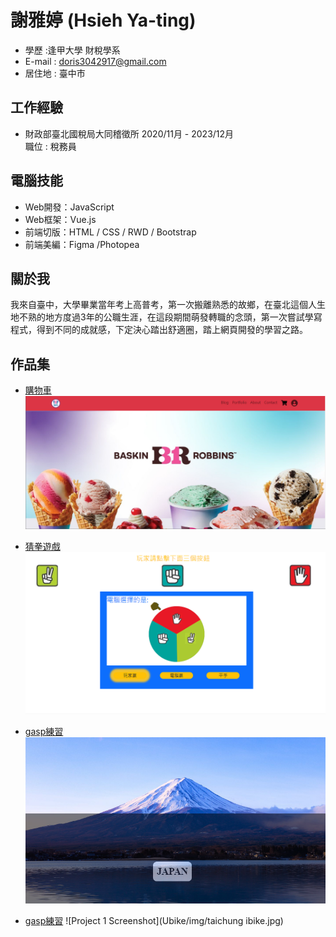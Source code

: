 # 謝雅婷 (Hsieh Ya-ting)
+ 學歷 :逢甲大學 財稅學系 
+ E-mail : doris3042917@gmail.com
+ 居住地 : 臺中市
## 工作經驗
+ 財政部臺北國稅局大同稽徵所   2020/11月 - 2023/12月<br>
  職位 : 稅務員

## 電腦技能
+ Web開發：JavaScript 
+ Web框架：Vue.js
+ 前端切版：HTML / CSS / RWD / Bootstrap 
+ 前端美編：Figma /Photopea

## 關於我
我來自臺中，大學畢業當年考上高普考，第一次搬離熟悉的故鄉，在臺北這個人生地不熟的地方度過3年的公職生涯，在這段期間萌發轉職的念頭，第一次嘗試學寫程式，得到不同的成就感，下定決心踏出舒適圈，踏上網頁開發的學習之路。

## 作品集

- [購物車]( https://doris-hyt.github.io/profolio/)
  ![Project 1 Screenshot](img/購物車封面.png)

- [猜拳遊戲](https://doris-hyt.github.io/profolio/games/game.html)
  ![Project 1 Screenshot](img/遊戲封面.png)
  
- [gasp練習](https://doris-hyt.github.io/profolio/gasp/gaspv2.html)
  ![Project 1 Screenshot](img/pic03.png)
  
- [gasp練習](https://doris-hyt.github.io/profolio/Ubike/Ubike.html)
  ![Project 1 Screenshot](Ubike/img/taichung ibike.jpg)
  
